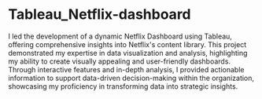 
# Tableau_Netflix-dashboard
I led the development of a dynamic Netflix Dashboard using Tableau, offering comprehensive insights into Netflix's content library. 
This project demonstrated my expertise in data visualization and analysis, highlighting my ability to create visually appealing and user-friendly dashboards. 
Through interactive features and in-depth analysis, I provided actionable information to support data-driven decision-making within the organization, showcasing my proficiency in transforming data into strategic insights.
